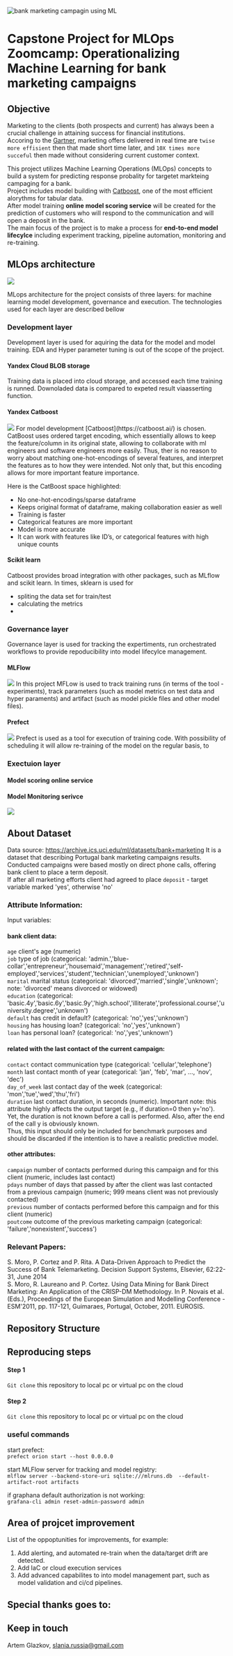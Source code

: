 ![bank marketing campagin using ML](https://raw.githubusercontent.com/allront/mlops_zoomcamp/main/images/Deposit.jpg)


# Capstone Project for MLOps Zoomcamp: Operationalizing Machine Learning for bank marketing campaigns


## Objective
Marketing to the clients (both prospects and current) has always been a crucial challenge in attaining success for financial institutions.</br>
Accoring to the [Gartner](https://youtu.be/bXob4SMBguM?t=1824), marketing offers delivered in real time are `twise more effisient` then that made short time later, and `10X times more succeful` then made without considering current customer context.</br> 

This project utilizes Machine Learning Operations (MLOps) concepts to build a system for predicting response probality for targetet markteing campaging for a bank.</br>
Project includes model building with [Catboost](https://catboost.ai/), one of the most efficient alorythms for tabular data.</br>
After model training **online model scoring service** will be created  for the prediction of customers who will respond to the communication and will open a deposit in the bank. </br>
The main focus of the project is to make a process for **end-to-end model lifecylce** including experiment tracking, pipeline automation, monitoring and re-training. <br/>

## MLOps architecture

<img src="https://raw.githubusercontent.com/allront/mlops_zoomcamp/main/images/Architecture.JPG">

MLops architecture for the project consists of three layers: for machine learning model development, governance and execution.
The technologies used for each layer are described bellow

### Development layer
Development layer is used for aquiring the data for the model and model training.
EDA and Hyper parameter tuning is out of the scope of the project.

#### Yandex Cloud BLOB storage
Training data is placed into cloud storage, and accessed each time training is runned.
Downoladed data is compared to expeted result viaasserting function.

#### Yandex Catboost
<img src=https://i0.wp.com/neptune.ai/wp-content/uploads/When-to-Choose-CatBoost-Over-XGBoost-or-LightGBM-Practical-Guide_13.png>
For model development [Catboost](https://catboost.ai/) is chosen.
CatBoost uses ordered target encoding, which essentially allows to keep the feature/column in its original state, allowing to collaborate with ml engineers and software engineers more easily. 
Thus, ther is no reason to worry about matching one-hot-encodings of several features, and interpret the features as to how they were intended. 
Not only that, but this encoding allows for more important feature importance.

Here is the CatBoost space highlighted:
* No one-hot-encodings/sparse dataframe
* Keeps original format of dataframe, making collaboration easier as well
* Training is faster
* Categorical features are more important
* Model is more accurate
* It can work with features like ID’s, or categorical features with high unique counts

#### Scikit learn
Catboost provides broad integration with other packages, such as MLflow and scikit learn.
In times, sklearn is used for
* spliting the data set for train/test
* calculating the metrics
* 

### Governance layer
Governance layer is used for tracking the expertiments, run orchestrated workflows to provide repoducibility into model lifecylce management.

#### MLFlow
<img src=https://raw.githubusercontent.com/allront/mlops_zoomcamp/main/images/MLFlow.jpg>
In this project MFLow is used to track training runs (in terms of the tool - experiments), track parameters (such as model metrics on test data and hyper paraments) and artifact (such as model pickle files and other model files).

#### Prefect
<img src=https://raw.githubusercontent.com/allront/mlops_zoomcamp/main/images/Prefect.jpg>
Prefect is used as a tool for execution of training code. With possibility of scheduling it will allow re-training of the model on the regular basis, to 

### Exectuion layer

#### Model scoring online service


#### Model Monitoring serivce
<img src="https://raw.githubusercontent.com/allront/mlops_zoomcamp/main/images/DataDrift.jpg">


## About Dataset
Data source: https://archive.ics.uci.edu/ml/datasets/bank+marketing
It is a dataset that describing Portugal bank marketing campaigns results. Conducted campaigns were based mostly on direct phone calls, offering bank client to place a term deposit. </br>
If after all marketing efforts client had agreed to place `deposit` - target variable marked 'yes', otherwise 'no'</br>

### Attribute Information:

Input variables:

#### bank client data:
`age` client's age (numeric)</br>
`job` type of job (categorical: 'admin.','blue-collar','entrepreneur','housemaid','management','retired','self-employed','services','student','technician','unemployed','unknown') </br>
`marital` marital status (categorical: 'divorced','married','single','unknown'; note: 'divorced' means divorced or widowed) </br>
`education` (categorical: 'basic.4y','basic.6y','basic.9y','high.school','illiterate','professional.course','university.degree','unknown') </br>
`default` has credit in default? (categorical: 'no','yes','unknown') </br>
`housing` has housing loan? (categorical: 'no','yes','unknown') </br>
`loan` has personal loan? (categorical: 'no','yes','unknown') </br>

#### related with the last contact of the current campaign:
`contact` contact communication type (categorical: 'cellular','telephone')</br>
`month` last contact month of year (categorical: 'jan', 'feb', 'mar', ..., 'nov', 'dec')</br>
`day_of_week` last contact day of the week (categorical: 'mon','tue','wed','thu','fri')</br>
`duration` last contact duration, in seconds (numeric). Important note: this attribute highly affects the output target (e.g., if duration=0 then y='no').</br> 
Yet, the duration is not known before a call is performed. Also, after the end of the call y is obviously known. </br>
Thus, this input should only be included for benchmark purposes and should be discarded if the intention is to have a realistic predictive model.</br>
#### other attributes:
`campaign` number of contacts performed during this campaign and for this client (numeric, includes last contact) </br>
`pdays` number of days that passed by after the client was last contacted from a previous campaign (numeric; 999 means client was not previously contacted) </br>
`previous` number of contacts performed before this campaign and for this client (numeric) </br>
`poutcome` outcome of the previous marketing campaign (categorical: 'failure','nonexistent','success') </br>

### Relevant Papers:

S. Moro, P. Cortez and P. Rita. A Data-Driven Approach to Predict the Success of Bank Telemarketing. Decision Support Systems, Elsevier, 62:22-31, June 2014 </br>
S. Moro, R. Laureano and P. Cortez. Using Data Mining for Bank Direct Marketing: An Application of the CRISP-DM Methodology. In P. Novais et al. (Eds.), Proceedings of the European Simulation and Modelling Conference - ESM'2011, pp. 117-121, Guimaraes, Portugal, October, 2011. EUROSIS. </br>

## Repository Structure


## Reproducing steps
#### Step 1
```Git clone``` this repository to local pc or virtual pc on the cloud

#### Step 2
```Git clone``` this repository to local pc or virtual pc on the cloud


### useful commands

start prefect: </br>
```prefect orion start --host 0.0.0.0```

start MLFlow server for tracking and model registry: </br>
```mlflow server --backend-store-uri sqlite:///mlruns.db  --default-artifact-root artifacts```

if graphana default authorization is not working: </br>
```grafana-cli admin reset-admin-password admin```


## Area of projcet improvement
List of the oppoptunities for improvements, for example: <br/>

1) Add alerting, and automated re-train when the data/target drift are detected.  </br>
2) Add IaC or cloud execution services </br>
3) Add advanced capabilites to into model management part, such as model validation and ci/cd pipelines. </br>

## Special thanks goes to:

## Keep in touch
Artem Glazkov, slania.russia@gmail.com
